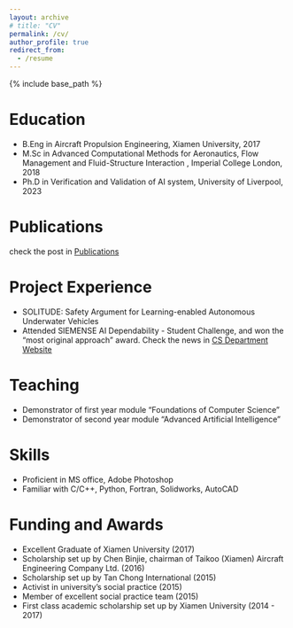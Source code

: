 ```yaml
---
layout: archive
# title: "CV"
permalink: /cv/
author_profile: true
redirect_from:
  - /resume
---
```


{% include base_path %}

Education
======
* B.Eng in Aircraft Propulsion Engineering, Xiamen University, 2017
* M.Sc in Advanced Computational Methods for Aeronautics, Flow Management and Fluid-Structure Interaction , Imperial College London, 2018
* Ph.D in Verification and Validation of AI system, University of Liverpool, 2023
  
Publications
======
  check the post in [Publications](https://havelhuang.github.io/publications/)

Project Experience
======
* SOLITUDE: Safety Argument for Learning-enabled Autonomous Underwater Vehicles
* Attended SIEMENSE AI Dependability - Student Challenge, and won the “most original approach” award. Check the news in [CS Department Website](https://www.liverpool.ac.uk/electrical-engineering-electronics-and-computer-science/news/articles/computer-science-phd-student-scoops-siemens-ai-dependability-student-challenge-award/)
  
Teaching
======
 * Demonstrator of first year module “Foundations of Computer Science”
 * Demonstrator of second year module “Advanced Artificial Intelligence” 

Skills
======
* Proficient in MS office, Adobe Photoshop
* Familiar with C/C++, Python, Fortran, Solidworks, AutoCAD

Funding and Awards
======
 * Excellent Graduate of Xiamen University (2017) 
 * Scholarship set up by Chen Binjie, chairman of Taikoo (Xiamen) Aircraft Engineering Company Ltd. (2016)
 * Scholarship set up by Tan Chong International (2015)
 * Activist in university’s social practice (2015)
 * Member of excellent social practice team (2015)
 * First class academic scholarship set up by Xiamen University (2014 - 2017)



